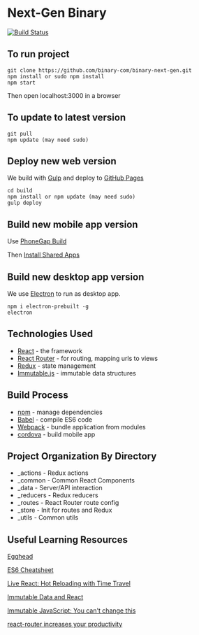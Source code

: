 # Next-Gen Binary

[![Build Status](https://travis-ci.org/binary-com/binary-next-gen.svg?branch=master)](https://travis-ci.org/binary-com/binary-next-gen)
## To run project

```
git clone https://github.com/binary-com/binary-next-gen.git
npm install or sudo npm install
npm start
```
Then open localhost:3000 in a browser

## To update to latest version

```
git pull
npm update (may need sudo)
```

## Deploy new web version

We build with [Gulp](http://gulpjs.com/) and deploy to [GitHub Pages](https://pages.github.com/)

```
cd build
npm install or npm update (may need sudo)
gulp deploy
```

## Build new mobile app version

Use [PhoneGap Build](https://build.phonegap.com/)

Then [Install Shared Apps](https://build.phonegap.com/apps/1774436/share)

## Build new desktop app version

We use [Electron](http://electron.atom.io/) to run as desktop app.

```
npm i electron-prebuilt -g
electron
```

## Technologies Used

* [React](https://facebook.github.io/react/) - the framework
* [React Router](https://github.com/rackt/react-router) - for routing, mapping urls to views
* [Redux](https://github.com/rackt/redux) - state management
* [Immutable.js](https://facebook.github.io/immutable-js/) - immutable data structures

## Build Process
* [npm](https://www.npmjs.com/) - manage dependencies
* [Babel](https://babeljs.io/) - compile ES6 code
* [Webpack](https://webpack.github.io/) - bundle application from modules
* [cordova](https://cordova.apache.org/) - build mobile app

## Project Organization By Directory
* _actions - Redux actions
* _common - Common React Components
* _data - Server/API interaction
* _reducers - Redux reducers
* _routes - React Router route config
* _store - Init for routes and Redux
* _utils - Common utils

## Useful Learning Resources
[Egghead](https://egghead.io/)

[ES6 Cheatsheet](https://www.youtube.com/watch?v=AfWYO8t7ed4)

[Live React: Hot Reloading with Time Travel](https://www.youtube.com/watch?v=xsSnOQynTHs)

[Immutable Data and React](https://www.youtube.com/watch?v=I7IdS-PbEgI)

[Immutable JavaScript: You can't change this](https://www.youtube.com/watch?v=wA98Coal4jk)

[react-router increases your productivity](https://www.youtube.com/watch?v=XZfvW1a8Xac)
